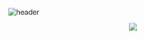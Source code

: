 ![header](https://capsule-render.vercel.app/api?type=Waving&color=83D821&height=300&section=header&text=Android%20Developer&fontAlignY=40&fontColor=ffffff&fontSize=90&desc=KEJ%20PROGRAMER&descSize=30&descAlign=80&descAlignY=63)

<center>
 
 <a href="https://www.instagram.com/dev.kej23/" target="_blank"><img src="https://img.shields.io/badge/Instagram-E4405F?style=flat-square&logo=Instagram&logoColor=white"/></a>

</center>  

